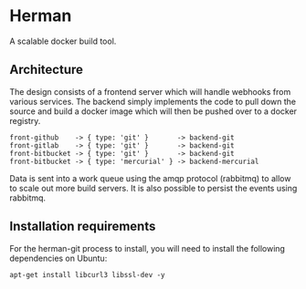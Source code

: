 # Herman
A scalable docker build tool.

## Architecture
The design consists of a frontend server which will handle webhooks from
various services. The backend simply implements the code to pull down
the source and build a docker image which will then be pushed over to
a docker registry.

```
front-github    -> { type: 'git' }       -> backend-git
front-gitlab    -> { type: 'git' }       -> backend-git
front-bitbucket -> { type: 'git' }       -> backend-git
front-bitbucket -> { type: 'mercurial' } -> backend-mercurial
```

Data is sent into a work queue using the amqp protocol (rabbitmq) to allow
to scale out more build servers. It is also possible to persist the events
using rabbitmq.

## Installation requirements
For the herman-git process to install, you will need to install the
following dependencies on Ubuntu:

```
apt-get install libcurl3 libssl-dev -y
```
